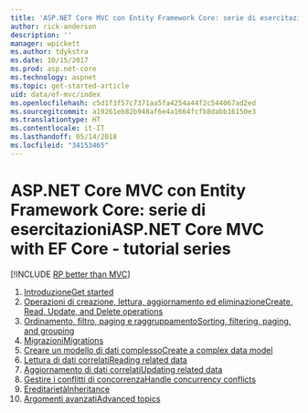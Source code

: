 ```yaml
---
title: 'ASP.NET Core MVC con Entity Framework Core: serie di esercitazioni'
author: rick-anderson
description: ''
manager: wpickett
ms.author: tdykstra
ms.date: 10/15/2017
ms.prod: asp.net-core
ms.technology: aspnet
ms.topic: get-started-article
uid: data/ef-mvc/index
ms.openlocfilehash: c5d1f3f57c7371aa5fa4254a44f2c544067ad2ed
ms.sourcegitcommit: a19261eb82b948af6e4a1664fcfb8dabb16150e3
ms.translationtype: HT
ms.contentlocale: it-IT
ms.lasthandoff: 05/14/2018
ms.locfileid: "34153465"
---
```

# <a name="aspnet-core-mvc-with-ef-core---tutorial-series"></a><span data-ttu-id="c52cb-102">ASP.NET Core MVC con Entity Framework Core: serie di esercitazioni</span><span class="sxs-lookup"><span data-stu-id="c52cb-102">ASP.NET Core MVC with EF Core - tutorial series</span></span>

[!INCLUDE [RP better than MVC](../../includes/RP-EF/rp-over-mvc.md)]

1. [<span data-ttu-id="c52cb-103">Introduzione</span><span class="sxs-lookup"><span data-stu-id="c52cb-103">Get started</span></span>](xref:data/ef-mvc/intro)
1. [<span data-ttu-id="c52cb-104">Operazioni di creazione, lettura, aggiornamento ed eliminazione</span><span class="sxs-lookup"><span data-stu-id="c52cb-104">Create, Read, Update, and Delete operations</span></span>](xref:data/ef-mvc/crud)
1. [<span data-ttu-id="c52cb-105">Ordinamento, filtro, paging e raggruppamento</span><span class="sxs-lookup"><span data-stu-id="c52cb-105">Sorting, filtering, paging, and grouping</span></span>](xref:data/ef-mvc/sort-filter-page)
1. [<span data-ttu-id="c52cb-106">Migrazioni</span><span class="sxs-lookup"><span data-stu-id="c52cb-106">Migrations</span></span>](xref:data/ef-mvc/migrations)
1. [<span data-ttu-id="c52cb-107">Creare un modello di dati complesso</span><span class="sxs-lookup"><span data-stu-id="c52cb-107">Create a complex data model</span></span>](xref:data/ef-mvc/complex-data-model)
1. [<span data-ttu-id="c52cb-108">Lettura di dati correlati</span><span class="sxs-lookup"><span data-stu-id="c52cb-108">Reading related data</span></span>](xref:data/ef-mvc/read-related-data)
1. [<span data-ttu-id="c52cb-109">Aggiornamento di dati correlati</span><span class="sxs-lookup"><span data-stu-id="c52cb-109">Updating related data</span></span>](xref:data/ef-mvc/update-related-data)
1. [<span data-ttu-id="c52cb-110">Gestire i conflitti di concorrenza</span><span class="sxs-lookup"><span data-stu-id="c52cb-110">Handle concurrency conflicts</span></span>](xref:data/ef-mvc/concurrency)
1. [<span data-ttu-id="c52cb-111">Ereditarietà</span><span class="sxs-lookup"><span data-stu-id="c52cb-111">Inheritance</span></span>](xref:data/ef-mvc/inheritance)
1. [<span data-ttu-id="c52cb-112">Argomenti avanzati</span><span class="sxs-lookup"><span data-stu-id="c52cb-112">Advanced topics</span></span>](xref:data/ef-mvc/advanced)
